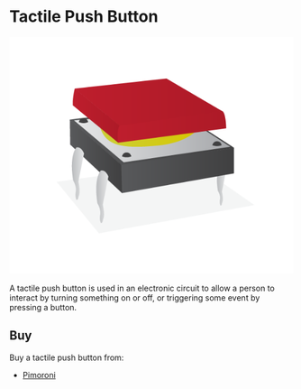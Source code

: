 # Tactile Push Button

![Tactile Push Button](tactile-push-button.png)

A tactile push button is used in an electronic circuit to allow a person to interact by turning something on or off, or triggering some event by pressing a button.

## Buy

Buy a tactile push button from:

- [Pimoroni](http://shop.pimoroni.com/products/tactile-switches)
